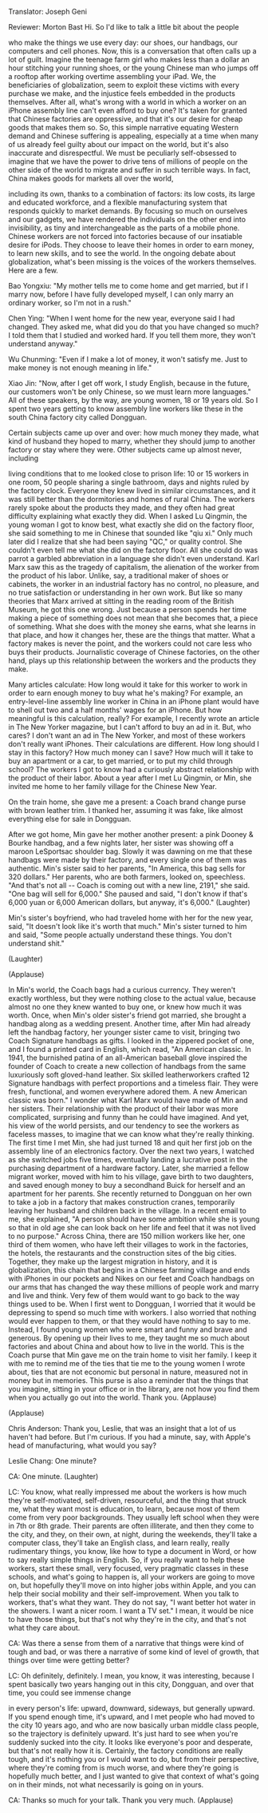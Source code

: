 

Translator: Joseph Geni

Reviewer: Morton Bast
Hi. So I&#39;d like to talk a little bit about the people

who make the things we use every day:
our shoes, our handbags, our computers and cell phones.
Now, this is a conversation that often calls up a lot of guilt.
Imagine the teenage farm girl who makes less than
a dollar an hour stitching your running shoes,
or the young Chinese man who jumps off a rooftop
after working overtime assembling your iPad.
We, the beneficiaries of globalization, seem to exploit
these victims with every purchase we make,
and the injustice
feels embedded in the products themselves.
After all, what&#39;s wrong with a world in which a worker
on an iPhone assembly line can&#39;t even afford to buy one?
It&#39;s taken for granted that Chinese factories are oppressive,
and that it&#39;s our desire for cheap goods
that makes them so.
So, this simple narrative equating Western demand
and Chinese suffering is appealing,
especially at a time when many of us already feel guilty
about our impact on the world,
but it&#39;s also inaccurate and disrespectful.
We must be peculiarly self-obsessed to imagine that we
have the power to drive tens of millions of people
on the other side of the world to migrate and suffer
in such terrible ways.
In fact, China makes goods for markets all over the world,

including its own, thanks to a combination of factors:
its low costs, its large and educated workforce,
and a flexible manufacturing system
that responds quickly to market demands.
By focusing so much on ourselves and our gadgets,
we have rendered the individuals on the other end
into invisibility, as tiny and interchangeable
as the parts of a mobile phone.
Chinese workers are not forced into factories
because of our insatiable desire for iPods.
They choose to leave their homes in order to earn money,
to learn new skills, and to see the world.
In the ongoing debate about globalization, what&#39;s
been missing is the voices of the workers themselves.
Here are a few.

Bao Yongxiu: &quot;My mother tells me to come home
and get married, but if I marry now, before I have fully
developed myself, I can only marry an ordinary worker,
so I&#39;m not in a rush.&quot;

Chen Ying: &quot;When I went home for the new year,
everyone said I had changed. They asked me,
what did you do that you have changed so much?
I told them that I studied and worked hard. If you tell them
more, they won&#39;t understand anyway.&quot;

Wu Chunming: &quot;Even if I make a lot of money,
it won&#39;t satisfy me.
Just to make money is not enough meaning in life.&quot;

Xiao Jin: &quot;Now, after I get off work, I study English,
because in the future, our customers won&#39;t
be only Chinese, so we must learn more languages.&quot;
All of these speakers, by the way, are young women,
18 or 19 years old.
So I spent two years getting to know assembly line workers
like these in the south China factory city called Dongguan.

Certain subjects came up over and over:
how much money they made,
what kind of husband they hoped to marry,
whether they should jump to another factory
or stay where they were.
Other subjects came up almost never, including

living conditions that to me looked close to prison life:
10 or 15 workers in one room,
50 people sharing a single bathroom,
days and nights ruled by the factory clock.
Everyone they knew lived in similar circumstances,
and it was still better than the dormitories and homes
of rural China.
The workers rarely spoke about the products they made,
and they often had great difficulty explaining
what exactly they did.
When I asked Lu Qingmin,
the young woman I got to know best,
what exactly she did on the factory floor,
she said something to me in Chinese that sounded like
&quot;qiu xi.&quot;
Only much later did I realize that she had been saying
&quot;QC,&quot; or quality control.
She couldn&#39;t even tell me what she did on the factory floor.
All she could do was parrot a garbled abbreviation
in a language she didn&#39;t even understand.
Karl Marx saw this as the tragedy of capitalism,
the alienation of the worker from the product of his labor.
Unlike, say, a traditional maker of shoes or cabinets,
the worker in an industrial factory has no control,
no pleasure, and no true satisfaction or understanding
in her own work.
But like so many theories that Marx arrived at
sitting in the reading room of the British Museum,
he got this one wrong.
Just because a person spends her time
making a piece of something does not mean
that she becomes that, a piece of something.
What she does with the money she earns,
what she learns in that place, and how it changes her,
these are the things that matter.
What a factory makes is never the point, and
the workers could not care less who buys their products.
Journalistic coverage of Chinese factories,
on the other hand, plays up this relationship
between the workers and the products they make.

Many articles calculate: How long would it take
for this worker to work in order to earn enough money
to buy what he&#39;s making?
For example, an entry-level-line assembly line worker
in China in an iPhone plant would have to shell out
two and a half months&#39; wages for an iPhone.
But how meaningful is this calculation, really?
For example, I recently wrote an article
in The New Yorker magazine,
but I can&#39;t afford to buy an ad in it.
But, who cares? I don&#39;t want an ad in The New Yorker,
and most of these workers don&#39;t really want iPhones.
Their calculations are different.
How long should I stay in this factory?
How much money can I save?
How much will it take to buy an apartment or a car,
to get married, or to put my child through school?
The workers I got to know had a curiously abstract
relationship with the product of their labor.
About a year after I met Lu Qingmin, or Min,
she invited me home to her family village
for the Chinese New Year.

On the train home, she gave me a present:
a Coach brand change purse with brown leather trim.
I thanked her, assuming it was fake,
like almost everything else for sale in Dongguan.

After we got home, Min gave her mother another present:
a pink Dooney &amp; Bourke handbag,
and a few nights later, her sister was showing off
a maroon LeSportsac shoulder bag.
Slowly it was dawning on me that these handbags
were made by their factory,
and every single one of them was authentic.
Min&#39;s sister said to her parents,
&quot;In America, this bag sells for 320 dollars.&quot;
Her parents, who are both farmers, looked on, speechless.
&quot;And that&#39;s not all -- Coach is coming out with a new line,
2191,&quot; she said. &quot;One bag will sell for 6,000.&quot;
She paused and said, &quot;I don&#39;t know if that&#39;s 6,000 yuan or
6,000 American dollars, but anyway, it&#39;s 6,000.&quot; 
(Laughter)

Min&#39;s sister&#39;s boyfriend, who had traveled home with her
for the new year, said,
&quot;It doesn&#39;t look like it&#39;s worth that much.&quot;
Min&#39;s sister turned to him and said, &quot;Some people actually
understand these things. You don&#39;t understand shit.&quot;

(Laughter)
 
(Applause)

In Min&#39;s world, the Coach bags had a curious currency.
They weren&#39;t exactly worthless, but they were nothing
close to the actual value, because almost no one they knew
wanted to buy one, or knew how much it was worth.
Once, when Min&#39;s older sister&#39;s friend got married,
she brought a handbag along as a wedding present.
Another time, after Min had already left
the handbag factory, her younger sister came to visit,
bringing two Coach Signature handbags as gifts.
I looked in the zippered pocket of one,
and I found a printed card in English, which read,
&quot;An American classic.
In 1941, the burnished patina
of an all-American baseball glove
inspired the founder of Coach to create
a new collection of handbags from the same
luxuriously soft gloved-hand leather.
Six skilled leatherworkers crafted 12 Signature handbags
with perfect proportions and a timeless flair.
They were fresh, functional, and women everywhere
adored them. A new American classic was born.&quot;
I wonder what Karl Marx would have made of Min
and her sisters.
Their relationship with the product of their labor
was more complicated, surprising and funny
than he could have imagined.
And yet, his view of the world persists, and our tendency
to see the workers as faceless masses,
to imagine that we can know what they&#39;re really thinking.
The first time I met Min, she had just turned 18
and quit her first job on the assembly line
of an electronics factory.
Over the next two years, I watched as she switched jobs
five times, eventually landing a lucrative post
in the purchasing department of a hardware factory.
Later, she married a fellow migrant worker,
moved with him to his village,
gave birth to two daughters,
and saved enough money to buy a secondhand Buick
for herself and an apartment for her parents.
She recently returned to Dongguan on her own
to take a job in a factory that makes construction cranes,
temporarily leaving her husband and children
back in the village.
In a recent email to me, she explained,
&quot;A person should have some ambition while she is young
so that in old age she can look back on her life
and feel that it was not lived to no purpose.&quot;
Across China, there are 150 million workers like her,
one third of them women, who have left their villages
to work in the factories, the hotels, the restaurants
and the construction sites of the big cities.
Together, they make up the largest migration in history,
and it is globalization, this chain that begins
in a Chinese farming village
and ends with iPhones in our pockets and Nikes on our feet
and Coach handbags on our arms
that has changed the way these millions of people
work and marry and live and think.
Very few of them would want to go back
to the way things used to be.
When I first went to Dongguan, I worried that
it would be depressing to spend so much time with workers.
I also worried that nothing would ever happen to them,
or that they would have nothing to say to me.
Instead, I found young women who were smart and funny
and brave and generous.
By opening up their lives to me,
they taught me so much about factories
and about China and about how to live in the world.
This is the Coach purse that Min gave me
on the train home to visit her family.
I keep it with me to remind me of the ties that tie me
to the young women I wrote about,
ties that are not economic but personal in nature,
measured not in money but in memories.
This purse is also a reminder that the things that you imagine,
sitting in your office or in the library,
are not how you find them when you actually go out
into the world.
Thank you. 
(Applause)


(Applause)


Chris Anderson: Thank you, Leslie, that was an insight
that a lot of us haven&#39;t had before.
But I&#39;m curious. If you had a minute, say,
with Apple&#39;s head of manufacturing,
what would you say?

Leslie Chang: One minute?

CA: One minute. 
(Laughter)


LC: You know, what really impressed me about the workers
is how much they&#39;re self-motivated, self-driven,
resourceful, and the thing that struck me,
what they want most is education, to learn,
because most of them come from very poor backgrounds.
They usually left school when they were in 7th or 8th grade.
Their parents are often illiterate,
and then they come to the city, and they, on their own,
at night, during the weekends, they&#39;ll take a computer class,
they&#39;ll take an English class, and learn
really, really rudimentary things, you know,
like how to type a document in Word,
or how to say really simple things in English.
So, if you really want to help these workers,
start these small, very focused, very pragmatic classes
in these schools, and what&#39;s going to happen is,
all your workers are going to move on,
but hopefully they&#39;ll move on into higher jobs within Apple,
and you can help their social mobility
and their self-improvement.
When you talk to workers, that&#39;s what they want.
They do not say, &quot;I want better hot water in the showers.
I want a nicer room. I want a TV set.&quot;
I mean, it would be nice to have those things,
but that&#39;s not why they&#39;re in the city,
and that&#39;s not what they care about.

CA: Was there a sense from them of a narrative that
things were kind of tough and bad, or was there a narrative
of some kind of level of growth, that things over time
were getting better?

LC: Oh definitely, definitely. I mean, you know,
it was interesting, because I spent basically two years
hanging out in this city, Dongguan,
and over that time, you could see immense change

in every person&#39;s life: upward, downward, sideways,
but generally upward.
If you spend enough time, it&#39;s upward, and I met people
who had moved to the city 10 years ago, and who are now
basically urban middle class people,
so the trajectory is definitely upward.
It&#39;s just hard to see when you&#39;re suddenly
sucked into the city. It looks like everyone&#39;s poor and
desperate, but that&#39;s not really how it is.
Certainly, the factory conditions are really tough,
and it&#39;s nothing you or I would want to do,
but from their perspective, where they&#39;re coming from
is much worse, and where they&#39;re going
is hopefully much better, and I just wanted to give
that context of what&#39;s going on in their minds,
not what necessarily is going on in yours.

CA: Thanks so much for your talk.
Thank you very much. 
(Applause)

